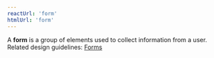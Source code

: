 ```yaml
---
reactUrl: 'form'
htmlUrl: 'form'
---
```

A **form** is a group of elements used to collect information from a user. Related design guidelines: [Forms](/design-guidelines/usage-and-behavior/forms)

